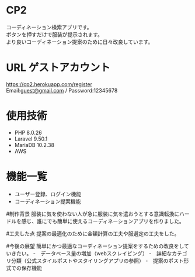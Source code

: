 # CP2
 コーディネーション検索アプリです。<br >
 ボタンを押すだけで服装が提示されます。 <br >
 より良いコーディネーション提案のために日々改良しています。

# URL ゲストアカウント
 https://cp2.herokuapp.com/register <br>
 Email:guest@gmail.com / Password:12345678 <br >


# 使用技術
- PHP 8.0.26
- Laravel 9.50.1
- MariaDB 10.2.38
- AWS

# 機能一覧
- ユーザー登録、ログイン機能
- コーディネーション提案機能

#制作背景
服装に気を使わない人が急に服装に気を遣おうとする意識転換にハードルを感じ、誰にでも簡単に使えるコーディネーションアプリを作りました。

#工夫した点
提案の最適化のために金額計算の工夫や服選定の工夫をした。

#今後の展望
簡単にかつ最適なコーディネーション提案をするための改良をしていきたい。
-　データベース量の増加（webスクレイピング）
-　詳細なカテゴリ分類（公式スタイルポストやスタイリングアプリの参照）
-　提案のポスト形式での保存機能

